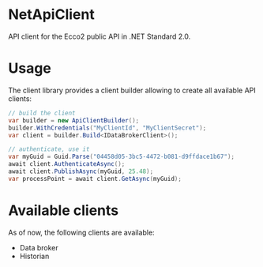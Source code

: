 # NetApiClient
API client for the Ecco2 public API in .NET Standard 2.0.

# Usage
The client library provides a client builder allowing to create all available API clients:
```csharp
// build the client
var builder = new ApiClientBuilder();
builder.WithCredentials("MyClientId", "MyClientSecret");
var client = builder.Build<IDataBrokerClient>();

// authenticate, use it
var myGuid = Guid.Parse("04458d05-3bc5-4472-b081-d9ffdace1b67");
await client.AuthenticateAsync();
await client.PublishAsync(myGuid, 25.48);
var processPoint = await client.GetAsync(myGuid);
```

# Available clients
As of now, the following clients are available:
 - Data broker
 - Historian
